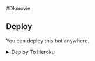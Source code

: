 #Dkmovie
## Deploy
You can deploy this bot anywhere.



<details><summary>Deploy To Heroku</summary>
<p>

[![Deploy](https://www.herokucdn.com/deploy/button.svg)](https://heroku.com/deploy?template=https://github.com/Dkmovie/DKMOVIEFILTERBOT)

## Features

- [x] Auto Filter
- [x] Manual Filter
- [x] IMDB
- [x] Admin Commands
- [x] Broadcast
- [x] Index
- [x] IMDB search
- [x] Inline Search
- [x] Random pics
- [x] ids and User info 
- [x] Stats, Users, Chats, Ban, Unban, Leave, Disable, Channel



                                                                                                                                       
